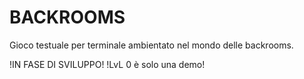 # BACKROOMS
Gioco testuale per terminale ambientato nel mondo delle backrooms.

!IN FASE DI SVILUPPO!
!LvL 0 è solo una demo!


